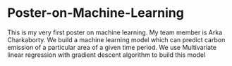 # Poster-on-Machine-Learning
This is my very first poster  on machine learning. My team member is Arka Charkaborty. We build a machine learning model which can predict carbon emission of a particular area of a given time period. We use Multivariate linear regression with gradient descent algorithm to build this model
